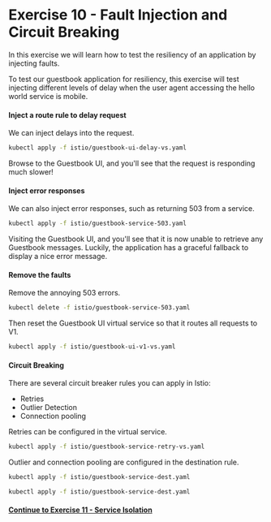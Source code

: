 # Exercise 10 - Fault Injection and Circuit Breaking

In this exercise we will learn how to test the resiliency of an application by injecting faults.

To test our guestbook application for resiliency, this exercise will test injecting different levels of delay when the user agent accessing the hello world service is mobile.

#### Inject a route rule to delay request

We can inject delays into the request.

```sh
kubectl apply -f istio/guestbook-ui-delay-vs.yaml
```

Browse to the Guestbook UI, and you'll see that the request is responding much slower!

#### Inject error responses

We can also inject error responses, such as returning 503 from a service.

```sh
kubectl apply -f istio/guestbook-service-503.yaml
```

Visiting the Guestbook UI, and you'll see that it is now unable to retrieve any Guestbook messages. Luckily, the application has a graceful fallback to display a nice error message.

#### Remove the faults

Remove the annoying 503 errors.

```sh
kubectl delete -f istio/guestbook-service-503.yaml
```

Then reset the Guestbook UI virtual service so that it routes all requests to V1.

```sh
kubectl apply -f istio/guestbook-ui-v1-vs.yaml
```

#### Circuit Breaking

There are several circuit breaker rules you can apply in Istio:
* Retries
* Outlier Detection
* Connection pooling

Retries can be configured in the virtual service.

```sh
kubectl apply -f istio/guestbook-service-retry-vs.yaml
```

Outlier and connection pooling are configured in the destination rule.

```sh
kubectl apply -f istio/guestbook-service-dest.yaml
```

```sh
kubectl apply -f istio/guestbook-service-dest.yaml
```
#### [Continue to Exercise 11 - Service Isolation](../exercise-11/README.md)
